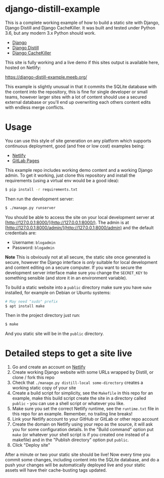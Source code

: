 # django-distill-example

This is a complete working example of how to build a static site with Django,
Django Distill and Django CacheKiller. It was built and tested under Python
3.6, but any modern 3.x Python should work.

 * [Django](https://www.djangoproject.com/)
 * [Django Distill](https://github.com/meeb/django-distill)
 * [Django CacheKiller](https://github.com/meeb/django-cachekiller)

This site is fully working and a live demo if this sites output is available
here, hosted on Netlify:

https://django-distill-example.meeb.org/

This example is slightly unusual in that it commits the SQLite database
with the content into the repository, this is fine for single developer or
small teams, however larger sites with a lot of content should use a secured
external database or you'll end up overwriting each others content edits with
endless merge conflicts.


# Usage

You can use this style of site generation on any platform which supports
continuous deployment, good (and free or low cost) examples being:

 * [Netlify](https://netlify.com/)
 * [GitLab Pages](https://docs.gitlab.com/ee/user/project/pages/)

This example repo includes working demo content and a working Django admin. To
get it working, just clone this repository and install the requirements (using
a virtual env would be a good idea):

```bash
$ pip install -r requirements.txt
```

Then run the development server:

```bash
$ ./manage.py runserver
```

You should be able to access the site on your local development server at [http://127.0.0.1:8000/](http://127.0.0.1:8000/). The admin is at
[http://127.0.0.1:8000/admin/](http://127.0.0.1:8000/admin) and the default
credentials are:

* Username: `blogadmin`
* Password: `blogadmin`

**Note** This is obviously not at all secure, the static site once generated is
secure, however the Django interface is *only* suitable for local development
and content editing on a secure computer. If you want to secure the development
server interface make sure you change the `SECRET_KEY` to something sensible
(and store it in an environment variable).

To build a static website into a `public` directory make sure you have `make`
installed, for example on Debian or Ubuntu systems:

```bash
# May need "sudo" prefix
$ apt install make
```

Then in the project directory just run:

```bash
$ make
```

And you static site will be in the `public` directory.


# Detailed steps to get a site live

1. Go and create an account on [Netlify](https://netlify.com/)
2. Create working Django website with some URLs wrapped by Distill, or clone /
   fork this repo
3. Check that `./manage.py distill-local some-directory` creates a working
   static copy of your site
4. Create a build script for simplicity, see the `Makefile` in this repo for an
   example, make this build script create the site in a directory called
   `public` - you can use a shell script or whatever you like.
5. Make sure you set the correct Netlify runtime, see the `runtime.txt` file in
   this repo for an example. Remember, no trailing line breaks!
6. Link your Netlify account to your GitHub or GitLab or other repo account
7. Create the domain on Netlify using your repo as the source, it will ask you
   for some configuration details. In the "Build command" option put `make` 
   (or whatever your shell script is if you created one instead of a makefile)
   and in the "Publish directory" option put `public`.
8. Click "Deploy site"

After a minute or two your static site should be live! Now every time you
commit some changes, including content into the SQLite database, and do a push
your changes will be automatically deployed live and your static assets will
have their cache-busting tags updated.
